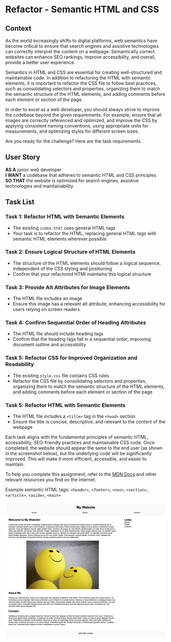 # Refactor - Semantic HTML and CSS

## Context
As the world increasingly shifts to digital platforms, web semantics have become critical to ensure that search engines and assistive technologies can correctly interpret the content on a webpage. Semantically correct websites can enhance SEO rankings, improve accessibility, and overall, provide a better user experience.

Semantics in HTML and CSS are essential for creating well-structured and maintainable code. In addition to refactoring the HTML with semantic elements, it is important to refactor the CSS file to follow best practices, such as consolidating selectors and properties, organizing them to match the semantic structure of the HTML elements, and adding comments before each element or section of the page.

In order to excel as a web developer, you should always strive to improve the codebase beyond the given requirements. For example, ensure that all images are correctly referenced and optimized, and improve the CSS by applying consistent naming conventions, using appropriate units for measurements, and optimizing styles for different screen sizes.

Are you ready for the challenge? Here are the task requirements.

## User Story
**AS A** junior web developer<br/>
**I WANT** a codebase that adheres to semantic HTML and CSS principles<br/>
**SO THAT** the website is optimized for search engines, assistive technologies and maintainability


## Task List
### Task 1: Refactor HTML with Semantic Elements
- The existing `index.html` uses general HTML tags
- Your task is to refactor the HTML, replacing general HTML tags with semantic HTML elements wherever possible

### Task 2: Ensure Logical Structure of HTML Elements
- The structure of the HTML elements should follow a logical sequence, independent of the CSS styling and positioning
- Confirm that your refactored HTMl maintains this logical structure

### Task 3: Provide Alt Attributes for Image Elements
- The HTML file includes an image
- Ensure this image has a relevant alt attribute, enhancing accessibility for users relying on screen readers.

### Task 4: Confirm Sequential Order of Heading Attributes
- The HTML file should include heading tags
- Confirm that the heading tags fall in a sequential order, improving document outline and accessibility

### Task 5: Refactor CSS for Improved Organization and Readability
- The existing `style.css`  file contains CSS rules
- Refactor the CSS file by consolidating selectors and properties, organizing them to match the semantic structure of the HTML elements, and adding comments before each element or section of the page

### Task 5: Refactor HTML with Semantic Elements
- The HTML file includes a `<title>` tag in the `<head>` section
- Ensure the title is concise, descriptive, and relevant to the content of the webpage



Each task aligns with the fundamental principles of semantic HTML, accessibility, SEO-friendly practices and maintainable CSS code. Once completed, the website should appear the same to the end user (as shown in the screenshot below), but the underlying code will be significantly improved. This will make it more efficient, accessible, and easier to maintain.

To help you complete this assignment, refer to the [MDN Docs](https://developer.mozilla.org/en-US/docs/Glossary/Semantics#semantics_in_html) and other relevant resources you find on the internet.

Example semantic HTML tags: `<header>`, `<footer>`, `<nav>`, `<section>`, `<article>`, `<aside>`, `<main>` 

![website](./assets/site-example.png)